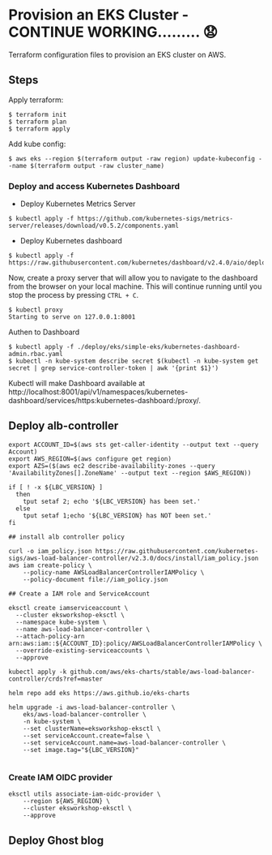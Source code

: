 # Provision an EKS Cluster - CONTINUE WORKING......... 😧

Terraform configuration files to provision an EKS cluster on AWS.

## Steps

Apply terraform:

```shell script
$ terraform init
$ terraform plan
$ terraform apply
```

Add kube config:

```shell script
$ aws eks --region $(terraform output -raw region) update-kubeconfig --name $(terraform output -raw cluster_name)
```

### Deploy and access Kubernetes Dashboard

- Deploy Kubernetes Metrics Server

```shell script
$ kubectl apply -f https://github.com/kubernetes-sigs/metrics-server/releases/download/v0.5.2/components.yaml
```

- Deploy Kubernetes dashboard

```shell script
$ kubectl apply -f https://raw.githubusercontent.com/kubernetes/dashboard/v2.4.0/aio/deploy/recommended.yaml
```

Now, create a proxy server that will allow you to navigate to the dashboard from the browser on your local machine. This will continue running until you stop the process by pressing `CTRL + C`.

```shell script
$ kubectl proxy
Starting to serve on 127.0.0.1:8001
```

Authen to Dashboard

```shell script
$ kubectl apply -f ./deploy/eks/simple-eks/kubernetes-dashboard-admin.rbac.yaml
$ kubectl -n kube-system describe secret $(kubectl -n kube-system get secret | grep service-controller-token | awk '{print $1}')

```

Kubectl will make Dashboard available at http://localhost:8001/api/v1/namespaces/kubernetes-dashboard/services/https:kubernetes-dashboard:/proxy/.


## Deploy alb-controller

```
export ACCOUNT_ID=$(aws sts get-caller-identity --output text --query Account)
export AWS_REGION=$(aws configure get region)
export AZS=($(aws ec2 describe-availability-zones --query 'AvailabilityZones[].ZoneName' --output text --region $AWS_REGION))

if [ ! -x ${LBC_VERSION} ]
  then
    tput setaf 2; echo '${LBC_VERSION} has been set.'
  else
    tput setaf 1;echo '${LBC_VERSION} has NOT been set.'
fi

## install alb controller policy

curl -o iam_policy.json https://raw.githubusercontent.com/kubernetes-sigs/aws-load-balancer-controller/v2.3.0/docs/install/iam_policy.json
aws iam create-policy \
    --policy-name AWSLoadBalancerControllerIAMPolicy \
    --policy-document file://iam_policy.json

## Create a IAM role and ServiceAccount

eksctl create iamserviceaccount \
  --cluster eksworkshop-eksctl \
  --namespace kube-system \
  --name aws-load-balancer-controller \
  --attach-policy-arn arn:aws:iam::${ACCOUNT_ID}:policy/AWSLoadBalancerControllerIAMPolicy \
  --override-existing-serviceaccounts \
  --approve

kubectl apply -k github.com/aws/eks-charts/stable/aws-load-balancer-controller/crds?ref=master

helm repo add eks https://aws.github.io/eks-charts

helm upgrade -i aws-load-balancer-controller \
    eks/aws-load-balancer-controller \
    -n kube-system \
    --set clusterName=eksworkshop-eksctl \
    --set serviceAccount.create=false \
    --set serviceAccount.name=aws-load-balancer-controller \
    --set image.tag="${LBC_VERSION}"


```
### Create IAM OIDC provider

```
eksctl utils associate-iam-oidc-provider \
    --region ${AWS_REGION} \
    --cluster eksworkshop-eksctl \
    --approve
```

## Deploy Ghost blog

